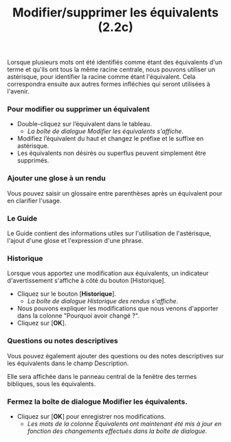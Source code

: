 ﻿---
title: Modifier/supprimer les équivalents (2.2c)
---
Lorsque plusieurs mots ont été identifiés comme étant des équivalents d'un terme et qu'ils ont tous la même racine centrale, nous pouvons utiliser un astérisque, pour identifier la racine comme étant l'équivalent. Cela correspondra ensuite aux autres formes infléchies qui seront utilisées à l'avenir.

### Pour modifier ou supprimer un équivalent

-   Double-cliquez sur l’équivalent dans le tableau.  
    -  *La boîte de dialogue Modifier les équivalents s'affiche*.
-   Modifiez l’équivalent du haut et changez le préfixe et le suffixe en astérisque.
-   Les équivalents non désirés ou superflus peuvent simplement être supprimés.

### Ajouter une glose à un rendu

Vous pouvez saisir un glossaire entre parenthèses après un équivalent pour en clarifier l'usage.

### Le Guide

Le Guide contient des informations utiles sur l'utilisation de l'astérisque, l'ajout d'une glose et l'expression d'une phrase.

### Historique

Lorsque vous apportez une modification aux équivalents, un indicateur d'avertissement s'affiche à côté du bouton [Historique].

-   Cliquez sur le bouton [**Historique**].  
    -  *La boîte de dialogue Historique des rendus s'affiche*.
-   Nous pouvons expliquer les modifications que nous venons d'apporter dans la colonne "Pourquoi avoir changé ?".
-   Cliquez sur [**OK**].

### Questions ou notes descriptives

Vous pouvez également ajouter des questions ou des notes descriptives sur les équivalents dans le champ Description.

Elle sera affichée dans le panneau central de la fenêtre des termes bibliques, sous les équivalents.

### Fermez la boîte de dialogue Modifier les équivalents.  
-   Cliquez sur [**OK**] pour enregistrer nos modifications.
    -  *Les mots de la colonne Équivalents ont maintenant été mis à jour en fonction des changements effectués dans la boîte de dialogue*.
